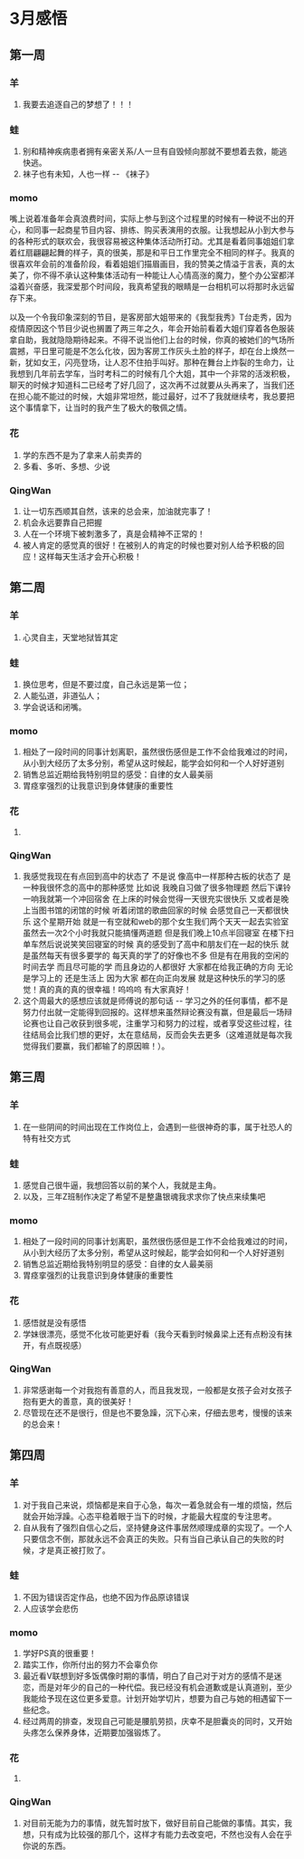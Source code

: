 # 3月感悟
## 第一周
### 羊
1. 我要去追逐自己的梦想了！！！

### 蛙
1. 别和精神疾病患者拥有亲密关系/人一旦有自毁倾向那就不要想着去救，能逃快逃。
2. 袜子也有未知，人也一样 -- 《袜子》

### momo
嘴上说着准备年会真浪费时间，实际上参与到这个过程里的时候有一种说不出的开心，和同事一起商星节目内容、排练、购买表演用的衣服。让我想起从小到大参与的各种形式的联欢会，我很容易被这种集体活动所打动。尤其是看着同事姐姐们拿着红扇翩翩起舞的样子，真的很美，那是和平日工作里完全不相同的样子。我真的很喜欢年会前的准备阶段，看着姐姐们描眉画目，我的赞美之情溢于言表，真的太美了，你不得不承认这种集体活动有一种能让人心情高涨的魔力，整个办公室都洋溢着兴奋感，我深爱那个时间段，我真希望我的眼睛是一台相机可以将那时永远留存下来。

以及一个令我印象深刻的节目，是客房部大姐带来的《我型我秀》T台走秀，因为疫情原因这个节目少说也搁置了两三年之久，年会开始前看着大姐们穿着各色服装拿自助，我就隐隐期待起来。不得不说当他们上台的时候，你真的被她们的气场所震撼，平日里可能是不怎么化妆，因为客房工作灰头土脸的样子，却在台上焕然一新，犹如女王，闪亮登场，让人忍不住拍手叫好。那种在舞台上炸裂的生命力，让我想到几年前去学车，当时考科二的时候有几个大姐，其中一个非常的活泼积极，聊天的时候才知道科二已经考了好几回了，这次再不过就要从头再来了，当我们还在担心能不能过的时候，大姐非常坦然，能过最好，过不了我就继续考，我总要把这个事情拿下，让当时的我产生了极大的敬佩之情。

### 花
1. 学的东西不是为了拿来人前卖弄的
2. 多看、多听、多想、少说

### QingWan
1. 让一切东西顺其自然，该来的总会来，加油就完事了！
2. 机会永远要靠自己把握
3. 人在一个环境下被刺激多了，真是会精神不正常的！
4. 被人肯定的感觉真的很好！在被别人的肯定的时候也要对别人给予积极的回应！这样每天生活才会开心积极！

## 第二周

### 羊
1. 心灵自主，天堂地狱皆其定

### 蛙
1. 换位思考，但是不要过度，自己永远是第一位；
2. 人能弘道，非道弘人；
3. 学会说话和闭嘴。

### momo
1. 相处了一段时间的同事计划离职，虽然很伤感但是工作不会给我难过的时间，从小到大经历了太多分别，希望从这时候起，能学会如何和一个人好好道别
2. 销售总监近期给我特别明显的感受：自律的女人最美丽
3. 胃痉挛强烈的让我意识到身体健康的重要性

### 花
1. 

### QingWan
1. 我感觉我现在有点回到高中的状态了 不是说 像高中一样那种古板的状态了 是一种我很怀念的高中的那种感觉 比如说 我晚自习做了很多物理题 然后下课铃一响我就第一个冲回宿舍 在上床的时候会觉得一天很充实很快乐 又或者是晚上当图书馆的闭馆的时候 听着闭馆的歌曲回家的时候 会感觉自己一天都很快乐 这个星期开始 就是一有空就和web的那个女生我们两个天天一起去实验室 虽然去一次2个小时我就只能搞懂两道题 但是我们晚上10点半回寝室 在楼下扫单车然后说说笑笑回寝室的时候 真的感受到了高中和朋友们在一起的快乐 就是虽然每天有很多要学的 每天真的学了的好像也不多 但是有在用我的空闲的时间去学 而且尽可能的学 而且身边的人都很好 大家都在给我正确的方向 无论是学习上的 还是生活上 因为大家 都在向正向发展 就是这种快乐的学习的感觉！真的真的真的很幸福！呜呜呜 有大家真好！
2. 这个周最大的感想应该就是师傅说的那句话 -- 学习之外的任何事情，都不是努力付出就一定能得到回报的。这样想来虽然辩论赛没有赢，但是最后一场辩论赛也让自己收获到很多呢，注重学习和努力的过程，或者享受这些过程，往往结局会比我们想的更好，太在意结局，反而会失去更多（这难道就是每次我觉得我们要赢，我们都输了的原因嘛！）。


## 第三周

### 羊
1. 在一些阴间的时间出现在工作岗位上，会遇到一些很神奇的事，属于社恐人的特有社交方式

### 蛙
1. 感觉自己很牛逼，我想回答以前的某个人，我就是主角。
2. 以及，三年Z班制作决定了希望不是整蛊银魂我求求你了快点来续集吧

### momo
1. 相处了一段时间的同事计划离职，虽然很伤感但是工作不会给我难过的时间，从小到大经历了太多分别，希望从这时候起，能学会如何和一个人好好道别
2. 销售总监近期给我特别明显的感受：自律的女人最美丽
3. 胃痉挛强烈的让我意识到身体健康的重要性

### 花
1. 感悟就是没有感悟
2. 学妹很漂亮，感觉不化妆可能更好看（我今天看到时候鼻梁上还有点粉没有抹开，有点既视感）

### QingWan
1. 非常感谢每一个对我抱有善意的人，而且我发现，一般都是女孩子会对女孩子抱有更大的善意，真的很美好！
2. 尽管现在还不是很行，但是也不要急躁，沉下心来，仔细去思考，慢慢的该来的总会来！

## 第四周
### 羊
1. 对于我自己来说，烦恼都是来自于心急，每次一着急就会有一堆的烦恼，然后就会开始浮躁。心态平稳着眼于当下的时候，才能最大程度的专注思考。
2. 自从我有了强烈自信心之后，坚持健身这件事居然顺理成章的实现了。一个人只要信念不倒，那就永远不会真正的失败。只有当自己承认自己的失败的时候，才是真正被打败了。

### 蛙
1. 不因为错误否定作品，也绝不因为作品原谅错误
2. 人应该学会悲伤

### momo
1. 学好PS真的很重要！
2. 踏实工作，你所付出的努力不会辜负你
3. 最近看V联想到好多饭偶像时期的事情，明白了自己对于对方的感情不是迷恋，而是对年少的自己的一种代偿。我已经没有机会道歉或是认真道别，至少我能给予现在这位更多爱意。计划开始学切片，想要为自己与她的相遇留下一些纪念。
4. 经过两周的排查，发现自己可能是腰肌劳损，庆幸不是胆囊炎的同时，又开始头疼怎么保养身体，近期要加强锻炼了。

### 花
1. 

### QingWan
1. 对目前无能为力的事情，就先暂时放下，做好目前自己能做的事情。其实，我想，只有成为比较强的那几个，这样才有能力去改变吧，不然也没有人会在乎你说的东西。
